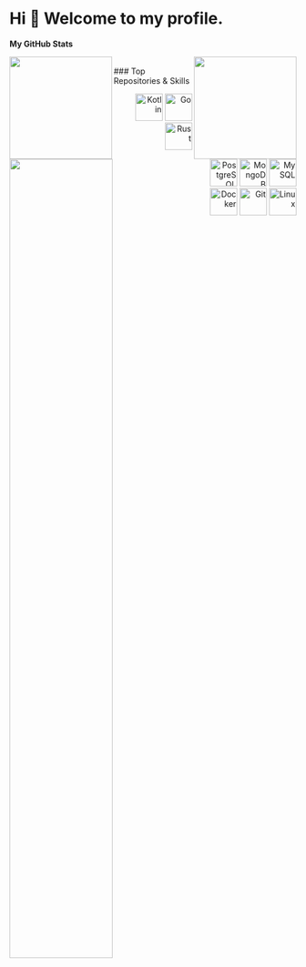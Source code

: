 Hi 👋 Welcome to my profile.
=============================================================================================================================
<b>My GitHub Stats</b>
<div>
    <img align="left" height="180em" src="https://github-readme-stats-silk-delta-92.vercel.app/api?username=koliy82&show_icons=true&theme=radical&include_all_commits=true&count_private=true"/>
    <img align="right" height="180em" src="https://github-readme-stats-silk-delta-92.vercel.app/api/top-langs/?username=koliy82&layout=compact&count_private=true&theme=radical&exclude_repo=github-readme-stats&hide=jupyter%20notebook,pascal,CMake"/>
</div></br>
### Top Repositories & Skills
<div>
    <div align="left">
        <a href="https://github.com/koliy82/go_tg_bot" align="left"><img align="left" width="60%" src="https://github-readme-stats-silk-delta-92.vercel.app/api/pin/?username=koliy82&repo=go_tg_bot&title_color=0891b2&text_color=ffffff&icon_color=0891b2&bg_color=1c1917&hide_border=true&locale=en" /></a>
    </div>
    <div align="right">
        <p>
            <a href="https://kotlinlang.org/" target="_blank" rel="noreferrer"><img
                    src="https://raw.githubusercontent.com/danielcranney/readme-generator/main/public/icons/skills/kotlin-colored.svg"
                    width="48" height="48" alt="Kotlin" /></a>
            <a href="https://go.dev/doc/" target="_blank" rel="noreferrer"><img
                    src="https://raw.githubusercontent.com/danielcranney/readme-generator/main/public/icons/skills/go-colored.svg"
                    width="48" height="48" alt="Go" /></a>
            <a href="https://www.rust-lang.org/" target="_blank" rel="noreferrer"><img
                    src="https://raw.githubusercontent.com/danielcranney/readme-generator/main/public/icons/skills/rust.svg"
                    width="48" height="48" alt="Rust" /></a><br/>
            <a href="https://www.postgresql.org/" target="_blank" rel="noreferrer"><img
                    src="https://raw.githubusercontent.com/danielcranney/readme-generator/main/public/icons/skills/postgresql-colored.svg"
                    width="48" height="48" alt="PostgreSQL" /></a>
            <a href="https://www.mongodb.com/" target="_blank" rel="noreferrer"><img
                    src="https://raw.githubusercontent.com/danielcranney/readme-generator/main/public/icons/skills/mongodb-colored.svg"
                    width="48" height="48" alt="MongoDB" /></a>
            <a href="https://www.mysql.com/" target="_blank" rel="noreferrer"><img
                    src="https://raw.githubusercontent.com/danielcranney/readme-generator/main/public/icons/skills/mysql-colored.svg"
                    width="48" height="48" alt="MySQL" /></a><br/>
            <a href="https://www.docker.com/" target="_blank" rel="noreferrer"><img
                src="https://raw.githubusercontent.com/danielcranney/readme-generator/main/public/icons/skills/docker-colored.svg"
                width="48" height="48" alt="Docker" /></a>
            <a href="https://git-scm.com/" target="_blank" rel="noreferrer"><img
                src="https://raw.githubusercontent.com/danielcranney/readme-generator/main/public/icons/skills/git-colored.svg"
                width="48" height="48" alt="Git" /></a>
            <a href="https://www.linux.org" target="_blank" rel="noreferrer"><img
                    src="https://raw.githubusercontent.com/danielcranney/readme-generator/main/public/icons/skills/linux-colored.svg"
                    width="48" height="48" alt="Linux" /></a>
        </p>
    </div>
</div>
